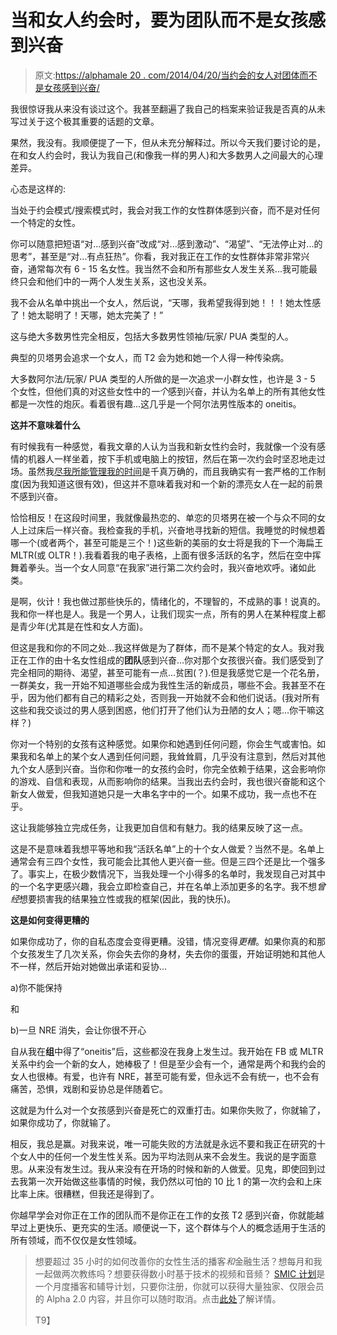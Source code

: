 # 当和女人约会时，要为团队而不是女孩感到兴奋

> 原文:[https://alphamale 20 . com/2014/04/20/当约会的女人对团体而不是女孩感到兴奋/](https://alphamale20.com/2014/04/20/when-dating-women-get-excited-about-the-group-not-the-girl/)

我很惊讶我从来没有谈过这个。我甚至翻遍了我自己的档案来验证我是否真的从未写过关于这个极其重要的话题的文章。

果然，我没有。我顺便提了一下，但从未充分解释过。所以今天我们要讨论的是，在和女人约会时，我认为我自己(和像我一样的男人)和大多数男人之间最大的心理差异。

心态是这样的:

当处于约会模式/搜索模式时，我会对我工作的女性群体感到兴奋，而不是对任何一个特定的女性。

你可以随意把短语“对...感到兴奋”改成“对...感到激动”、“渴望”、“无法停止对...的思考”，甚至是“对...有点狂热”。你看，我对我正在工作的女性群体非常非常兴奋，通常每次有 6 - 15 名女性。我当然不会和所有那些女人发生关系...我可能最终只会和他们中的一两个人发生关系，这也没关系。

我不会从名单中挑出一个女人，然后说，“天哪，我希望我得到她！！！她太性感了！她太聪明了！天哪，她太完美了！”

这与绝大多数男性完全相反，包括大多数男性领袖/玩家/ PUA 类型的人。

典型的贝塔男会追求一个女人，而 T2 会为她和她一个人得一种传染病。

大多数阿尔法/玩家/ PUA 类型的人所做的是一次追求一小群女性，也许是 3 - 5 个女性，但他们真的对这些女性中的*一个*感到兴奋，并认为名单上的所有其他女性都是一次性的炮灰。看着很有趣...这几乎是一个阿尔法男性版本的 oneitis。

**这并不意味着什么**

有时候我有一种感觉，看我文章的人认为当我和新女性约会时，我就像一个没有感情的机器人一样坐着，按下手机或电脑上的按钮，然后在第一次约会时坚忍地走过场。虽然我[尽我所能管理我的时间](http://www.sublimeyourtime.com)是千真万确的，而且我确实有一套严格的工作制度(因为我知道这很有效)，但这并不意味着我对和一个新的漂亮女人在一起的前景不感到兴奋。

恰恰相反！在这段时间里，我就像最热恋的、单恋的贝塔男在被一个与众不同的女人上过床后一样兴奋。我检查我的手机，兴奋地寻找新的短信。我睡觉的时候想着哪一个(或者两个，甚至可能是三个！)这些新的美丽的女士将是我的下一个海扁王 MLTR(或 OLTR！).我看着我的电子表格，上面有很多活跃的名字，然后在空中挥舞着拳头。当一个女人同意“在我家”进行第二次约会时，我兴奋地欢呼。诸如此类。

是啊，伙计！我也做过那些快乐的，情绪化的，不理智的，不成熟的事！说真的。我和你一样也是人。我是一个男人，让我们现实一点，所有的男人在某种程度上都是青少年(尤其是在性和女人方面)。

但这是我和你的不同之处...我这样做是为了群体，而不是某个特定的女人。我对我正在工作的由十名女性组成的**团队**感到兴奋...你对那个女孩很兴奋。我们感受到了完全相同的期待、渴望，甚至可能有一点...贫困(？).但是我感觉它是一个花名册，一群美女，我一开始不知道哪些会成为我性生活的新成员，哪些不会。我甚至不在乎，因为他们都有自己的精彩之处，否则我一开始就不会和他们说话。(我对所有这些和我交谈过的男人感到困惑，他们打开了他们认为丑陋的女人；嗯...你干嘛这样？)

你对一个特别的女孩有这种感觉。如果你和她遇到任何问题，你会生气或害怕。如果我和名单上的某个女人遇到任何问题，我耸耸肩，几乎没有注意到，然后对其他九个女人感到兴奋。当你和你唯一的女孩约会时，你完全依赖于结果，这会影响你的游戏、自信和表现，从而影响你的结果。当我出去约会时，我也很兴奋能和这个新女人做爱，但我知道她只是一大串名字中的一个。如果不成功，我一点也不在乎。

这让我能够独立完成任务，让我更加自信和有魅力。我的结果反映了这一点。

这是不是意味着我想平等地和我“活跃名单”上的十个女人做爱？当然不是。名单上通常会有三四个女性，我可能会比其他人更兴奋一些。但是三四个还是比一个强多了。事实上，在极少数情况下，当我处理一个小得多的名单时，我发现自己对其中的一个名字更感兴趣，我会立即检查自己，并在名单上添加更多的名字。我不想*曾经*想要损害我的结果独立性或我的框架(因此，我的快乐)。

**这是如何变得更糟的**

如果你成功了，你的自私态度会变得更糟。没错，情况变得*更糟*。如果你真的和那个女孩发生了几次关系，你会失去你的身材，失去你的蛋蛋，开始证明她和其他人不一样，然后开始对她做出承诺和妥协...

a)你不能保持

和

b)一旦 NRE 消失，会让你很不开心

自从我在**组**中得了“oneitis”后，这些都没在我身上发生过。我开始在 FB 或 MLTR 关系中约会一个新的女人，她棒极了！但是至少会有一个，通常是两个和我约会的女人也很棒。有爱，也许有 NRE，甚至可能有爱，但永远不会有统一，也不会有痛苦，恐惧，戏剧和妥协总是伴随着它。

这就是为什么对一个女孩感到兴奋是死亡的双重打击。如果你失败了，你就输了，如果你成功了，你就输了。

相反，我总是赢。对我来说，唯一可能失败的方法就是永远不要和我正在研究的十个女人中的任何一个发生性关系。因为平均法则从来不会发生。我说的是字面意思。从来没有发生过。我从来没有在开场的时候和新的人做爱。见鬼，即使回到过去我第一次开始做这些事情的时候，我仍然以可怕的 10 比 1 的第一次约会和上床比率上床。很糟糕，但我还是得到了。

你越早学会对你正在工作的团队而不是你正在工作的女孩 T2 感到兴奋，你就能越早过上更快乐、更充实的生活。顺便说一下，这个群体与个人的概念适用于生活的所有领域，而不仅仅是女性领域。

> 想要超过 35 小时的如何改善你的女性生活的播客*和*金融生活？想每月和我一起做两次教练吗？想要获得数小时基于技术的视频和音频？ [SMIC 计划](https://alphamale20.kartra.com/page/vIL17)是一个月度播客和辅导计划，只要你注册，你就可以获得大量独家、仅限会员的 Alpha 2.0 内容，并且你可以随时取消。点击[此处](https://alphamale20.kartra.com/page/vIL17)了解详情。
> 
> T9】